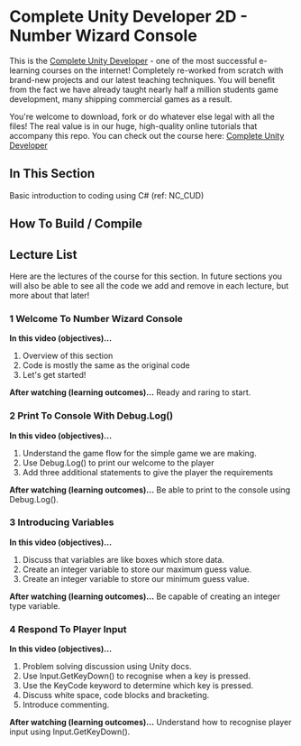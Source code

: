 ﻿# Complete Unity Developer 2D - Number Wizard Console

This is the [Complete Unity Developer](http://gdev.tv/cudgithub) - one of the most successful e-learning courses on the internet! Completely re-worked from scratch with brand-new projects and our latest teaching techniques. You will benefit from the fact we have already taught nearly half a million students game development, many shipping commercial games as a result.

You're welcome to download, fork or do whatever else legal with all the files! The real value is in our huge, high-quality online tutorials that accompany this repo. You can check out the course here: [Complete Unity Developer](http://gdev.tv/cudgithub)

## In This Section
Basic introduction to coding using C# (ref: NC_CUD)

## How To Build / Compile

## Lecture List
Here are the lectures of the course for this section. In future sections you will also be able to see all the code we add and remove in each lecture, but more about that later!


### 1 Welcome To Number Wizard Console ###

**In this video (objectives)…**

1. Overview of this section
2. Code is mostly the same as the original code
3. Let's get started!


**After watching (learning outcomes)…**
Ready and raring to start.


### 2 Print To Console With Debug.Log() ###

**In this video (objectives)…**

1. Understand the game flow for the simple game we are making.
2. Use Debug.Log() to print our welcome to the player
3. Add three additional statements to give the player the requirements


**After watching (learning outcomes)…**
Be able to print to the console using Debug.Log().


### 3 Introducing Variables ###

**In this video (objectives)…**

1. Discuss that variables are like boxes which store data.
2. Create an integer variable to store our maximum guess value.
3. Create an integer variable to store our minimum guess value.


**After watching (learning outcomes)…**
Be capable of creating an integer type variable.


### 4 Respond To Player Input ###

**In this video (objectives)…**

1. Problem solving discussion using Unity docs.
2. Use Input.GetKeyDown() to recognise when a key is pressed.
3. Use the KeyCode keyword to determine which key is pressed.
4. Discuss white space, code blocks and bracketing. 
5. Introduce commenting.


**After watching (learning outcomes)…**
Understand how to recognise player input using Input.GetKeyDown().
